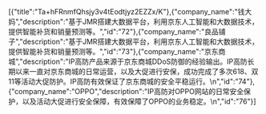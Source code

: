 [{"title":"Ta+hFRnmfQhsjy3v4tEodtjyz2EZZx/K"},{"company_name":"钱大妈","description":"基于JMR搭建大数据平台，利用京东人工智能和大数据技术，提供智能补货和销量预测等。","id":"72"},{"company_name":"良品铺子","description":"基于JMR搭建大数据平台，利用京东人工智能和大数据技术，提供智能补货和销量预测等。","id":"73"},{"company_name":"京东商城","description":"IP高防产品来源于京东商城DDoS防御的经验输出。IP高防长期以来一直对京东商城的日常运营，以及大促进行安保，成功完成了多次618、双11等活动大促防护。IP高防有效保证了京东商城的安全平稳运行。\n","id":"74"},{"company_name":"OPPO","description":"IP高防对OPPO网站的日常安全保护，以及活动大促进行安全保障，有效保障了OPPO的业务稳定。\n","id":"76"}]